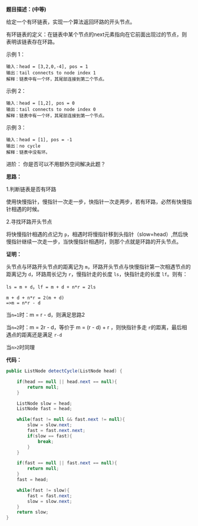 **题目描述：(中等)**

给定一个有环链表，实现一个算法返回环路的开头节点。

有环链表的定义：在链表中某个节点的next元素指向在它前面出现过的节点，则表明该链表存在环路。


示例 1：
```
输入：head = [3,2,0,-4], pos = 1
输出：tail connects to node index 1
解释：链表中有一个环，其尾部连接到第二个节点。
```
示例 2：
```
输入：head = [1,2], pos = 0
输出：tail connects to node index 0
解释：链表中有一个环，其尾部连接到第一个节点。
```
示例 3：
```
输入：head = [1], pos = -1
输出：no cycle
解释：链表中没有环。
```
进阶：
你是否可以不用额外空间解决此题？

**思路：**

1.判断链表是否有环路

使用快慢指针，慢指针一次走一步，快指针一次走两步，若有环路，必然有快慢指针相遇的时候。

2.寻找环路开头节点

将快慢指针相遇的点记为 `p`，相遇时将慢指针移到头指针（slow=head）,然后快慢指针继续一次走一步，当快慢指针相遇时，则那个点就是环路的开头节点。

**证明：**

头节点与环路开头节点的距离记为 `m`，环路开头节点与快慢指针第一次相遇节点的距离记为 `d`，环路周长记为 `r`，慢指针走的长度 `ls`，快指针走的长度 `lf`。则有：

`ls = m + d`，`lf = m + d + n*r = 2ls`
```
m + d + n*r = 2(m + d)
=>m = n*r - d
```
当`n=1`时：m = r - d，则满足思路2

当`n=2`时：m = 2r - d，等价于 m = (r - d) + r ，则快指针多走 `r`的距离，最后相遇点的距离还是满足 `r-d`

当`n>2`时同理

**代码：**
```java
public ListNode detectCycle(ListNode head) {

    if(head == null || head.next == null){
        return null;
    }

    ListNode slow = head;
    ListNode fast = head;

    while(fast != null && fast.next != null){
        slow = slow.next;
        fast = fast.next.next;
        if(slow == fast){
            break;
        }
    }

    if(fast == null || fast.next == null){
        return null;
    }
    fast = head;

    while(fast != slow){
        fast = fast.next;
        slow = slow.next;
    }
    return slow;
}
```